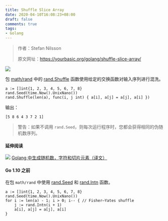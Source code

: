 ```yaml
---
title: Shuffle Slice Array
date: 2020-04-10T16:08:23+08:00
draft: false
comments: true
tags: 
- Golang
---
```


> 作者：Stefan Nilsson
> 
> 原文网址：https://yourbasic.org/golang/shuffle-slice-array/

![](http://oss.xiayuguo.com/blog/202003/riffle-shuffle.jpg)

包 [math/rand](https://golang.org/pkg/math/rand/ "math/rand") 中的 [rand.Shuffle](https://golang.org/pkg/math/rand/#Shuffle "rand.Shuffle") 函数使用给定的交换函数对输入序列进行混洗。

```golang
a := []int{1, 2, 3, 4, 5, 6, 7, 8}
rand.Seed(time.Now().UnixNano())
rand.Shuffle(len(a), func(i, j int) { a[i], a[j] = a[j], a[i] })
```

输出：
```golang
[5 8 6 4 3 7 2 1]
```
> 警告：如果不调用 `rand.Seed`，则每次运行程序时，您都会获得相同的伪随机数序列。

#### 延伸阅读
![](http://oss.xiayuguo.com/blog/202003/dart.jpg)
[Golang 中生成随机数，字符和切片元素（译文）](https://xiayuguo.com/post/2020/03/generate-number-random-range "Golang 中生成随机数，字符和切片元素（译文）")

#### Go 1.10 之前
在包 `math/rand` 中使用 [rand.Seed](https://golang.org/pkg/math/rand/#Seed "rand.Seed") 和 [rand.Intn](https://golang.org/pkg/math/rand/#Intn "rand.Intn") 函数。
```golang
a := []int{1, 2, 3, 4, 5, 6, 7, 8}
rand.Seed(time.Now().UnixNano())
for i := len(a) - 1; i > 0; i-- { // Fisher–Yates shuffle
    j := rand.Intn(i + 1)
    a[i], a[j] = a[j], a[i]
}
```